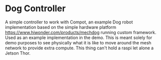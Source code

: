# Dog Controller

A simple controller to work with Compot, an example Dog robot implementation based on the simple hardware platform <https://www.hiwonder.com/products/mechdog> running custom framework. Used as an example implementation in the demo. This is meant solely for demo purposes to see physically what it is like to move around the mesh network to provide extra compute. This thing can't hold a raspi let alone a Jetson Thor.
